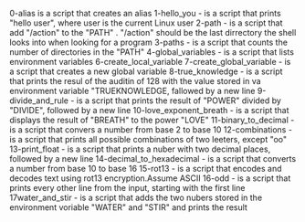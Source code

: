 0-alias is a script that creates an alias
1-hello_you - is a script that prints "hello user", where user is the current Linux user
2-path - is a script that add "/action" to the "PATH" . "/action" should be the last dirrectory the shell looks into when looking for a program
3-paths - is a script that counts the number of directories in the "PATH" 
4-global_variables - is a script that lists environment variables
6-create_local_variable
7-create_global_variable - is a script that creates a new global variable
8-true_knowledge - is a script that prints the resul of the auditin of 128 with the value stored in va environment variable "TRUEKNOWLEDGE, fallowed by a new line
9-divide_and_rule - is a script that prints the result of "POWER" divided by "DIVIDE", followed by a new line
10-love_exponent_breath - is a script that displays the result of "BREATH" to the power "LOVE"
11-binary_to_decimal - is a script that convers a number from base 2 to base 10
12-combinations - is a script that prints all possible combinations of two leeters, except "oo"
13-print_float - is a script that prints a nuber with two decimal places, followed by a new line
14-decimal_to_hexadecimal - is a script that converts a number from base 10 to base 16
15-rot13 - is a script that encodes and decodes text using rot13 encryption.Assume ASCII
16-odd - is a script that prints every other line from the input, starting with the first line
17water_and_stir - is a script that adds the two nubers stored in the environment voriable "WATER" and "STIR" and prints the result
